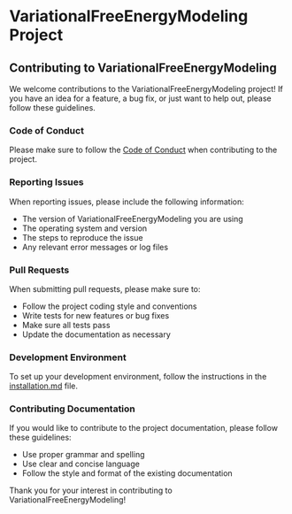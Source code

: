 # VariationalFreeEnergyModeling Project

## Contributing to VariationalFreeEnergyModeling

We welcome contributions to the VariationalFreeEnergyModeling project! If you have an idea for a feature, a bug fix, or just want to help out, please follow these guidelines.

### Code of Conduct

Please make sure to follow the [Code of Conduct](CODE_OF_CONDUCT.md) when contributing to the project.

### Reporting Issues

When reporting issues, please include the following information:

- The version of VariationalFreeEnergyModeling you are using
- The operating system and version
- The steps to reproduce the issue
- Any relevant error messages or log files

### Pull Requests

When submitting pull requests, please make sure to:

- Follow the project coding style and conventions
- Write tests for new features or bug fixes
- Make sure all tests pass
- Update the documentation as necessary

### Development Environment

To set up your development environment, follow the instructions in the [installation.md](docs/installation.md) file.

### Contributing Documentation

If you would like to contribute to the project documentation, please follow these guidelines:

- Use proper grammar and spelling
- Use clear and concise language
- Follow the style and format of the existing documentation

Thank you for your interest in contributing to VariationalFreeEnergyModeling!
